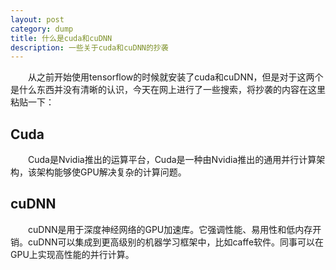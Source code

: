 ```yaml
---
layout: post
category: dump
title: 什么是cuda和cuDNN
description: 一些关于cuda和cuDNN的抄袭
---
```


　　从之前开始使用tensorflow的时候就安装了cuda和cuDNN，但是对于这两个是什么东西并没有清晰的认识，今天在网上进行了一些搜索，将抄袭的内容在这里粘贴一下：
## Cuda
　　Cuda是Nvidia推出的运算平台，Cuda是一种由Nvidia推出的通用并行计算架构，该架构能够使GPU解决复杂的计算问题。
## cuDNN
　　cuDNN是用于深度神经网络的GPU加速库。它强调性能、易用性和低内存开销。cuDNN可以集成到更高级别的机器学习框架中，比如caffe软件。同事可以在GPU上实现高性能的并行计算。